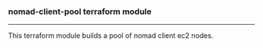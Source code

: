 ### nomad-client-pool terraform module
--------------------------

This terraform module builds a pool of nomad client ec2 nodes.
